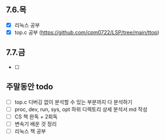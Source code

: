 ## 7.6.목
- [x] 리눅스 공부
- [x] top.c 공부 (https://github.com/cpm0722/LSP/tree/main/ttop)

## 7.7.금
- [ ]

## 주말동안 todo
- [ ] top.c 디버깅 없이 분석할 수 있는 부분까지 다 분석하기
- [ ] proc, dev, run, sys, opt 하위 디렉토리 상세 분석서 md 작성
- [ ] CS 책 완독 + 2회독
- [ ] 변속기 배운 것 정리
- [ ] 리눅스 책 공부
